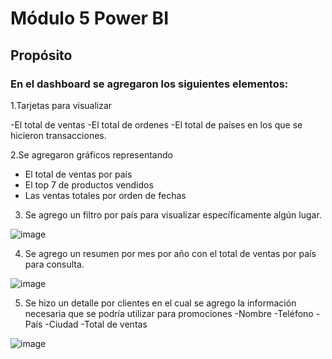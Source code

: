 # Módulo 5 Power BI

## Propósito

### En el dashboard se agregaron los siguientes elementos:

1.Tarjetas para visualizar 

-El total de ventas
-El total de ordenes
-El total de países en los que se hicieron transacciones.

2.Se agregaron gráficos representando 
 - El total de ventas por país
 - El top 7 de productos vendidos
 - Las ventas totales por orden de fechas

3. Se agrego un filtro por país para visualizar específicamente algún lugar.

![image](https://github.com/user-attachments/assets/bef1cc12-e699-4ccb-807a-dc271c0cf46d)


4. Se agrego un resumen por mes por año con el total de ventas por país para consulta.

![image](https://github.com/user-attachments/assets/a67a17a4-6917-4a5d-98ff-99cf951a376a)



5. Se hizo un detalle por clientes en el cual se agrego la información necesaria que se podría utilizar para promociones
-Nombre
-Teléfono
-País
-Ciudad
-Total de ventas

![image](https://github.com/user-attachments/assets/a49c618b-c0c9-4b2c-a8f4-966085e3cfbd)

 
